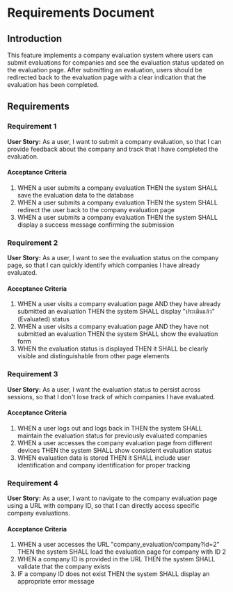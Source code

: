 # Requirements Document

## Introduction

This feature implements a company evaluation system where users can submit evaluations for companies and see the evaluation status updated on the evaluation page. After submitting an evaluation, users should be redirected back to the evaluation page with a clear indication that the evaluation has been completed.

## Requirements

### Requirement 1

**User Story:** As a user, I want to submit a company evaluation, so that I can provide feedback about the company and track that I have completed the evaluation.

#### Acceptance Criteria

1. WHEN a user submits a company evaluation THEN the system SHALL save the evaluation data to the database
2. WHEN a user submits a company evaluation THEN the system SHALL redirect the user back to the company evaluation page
3. WHEN a user submits a company evaluation THEN the system SHALL display a success message confirming the submission

### Requirement 2

**User Story:** As a user, I want to see the evaluation status on the company page, so that I can quickly identify which companies I have already evaluated.

#### Acceptance Criteria

1. WHEN a user visits a company evaluation page AND they have already submitted an evaluation THEN the system SHALL display "ประเมินแล้ว" (Evaluated) status
2. WHEN a user visits a company evaluation page AND they have not submitted an evaluation THEN the system SHALL show the evaluation form
3. WHEN the evaluation status is displayed THEN it SHALL be clearly visible and distinguishable from other page elements

### Requirement 3

**User Story:** As a user, I want the evaluation status to persist across sessions, so that I don't lose track of which companies I have evaluated.

#### Acceptance Criteria

1. WHEN a user logs out and logs back in THEN the system SHALL maintain the evaluation status for previously evaluated companies
2. WHEN a user accesses the company evaluation page from different devices THEN the system SHALL show consistent evaluation status
3. WHEN evaluation data is stored THEN it SHALL include user identification and company identification for proper tracking

### Requirement 4

**User Story:** As a user, I want to navigate to the company evaluation page using a URL with company ID, so that I can directly access specific company evaluations.

#### Acceptance Criteria

1. WHEN a user accesses the URL "company_evaluation/company?id=2" THEN the system SHALL load the evaluation page for company with ID 2
2. WHEN a company ID is provided in the URL THEN the system SHALL validate that the company exists
3. IF a company ID does not exist THEN the system SHALL display an appropriate error message